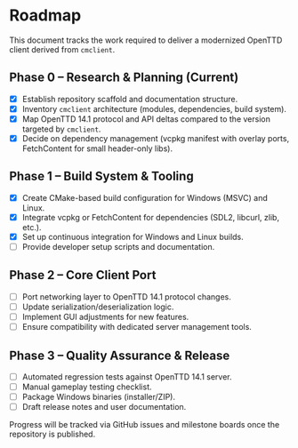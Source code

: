 # Roadmap

This document tracks the work required to deliver a modernized OpenTTD client derived from `cmclient`.

## Phase 0 – Research & Planning (Current)
- [x] Establish repository scaffold and documentation structure.
- [x] Inventory `cmclient` architecture (modules, dependencies, build system).
- [x] Map OpenTTD 14.1 protocol and API deltas compared to the version targeted by `cmclient`.
- [x] Decide on dependency management (vcpkg manifest with overlay ports, FetchContent for small header-only libs).

## Phase 1 – Build System & Tooling
- [x] Create CMake-based build configuration for Windows (MSVC) and Linux.
- [x] Integrate vcpkg or FetchContent for dependencies (SDL2, libcurl, zlib, etc.).
- [x] Set up continuous integration for Windows and Linux builds.
- [ ] Provide developer setup scripts and documentation.

## Phase 2 – Core Client Port
- [ ] Port networking layer to OpenTTD 14.1 protocol changes.
- [ ] Update serialization/deserialization logic.
- [ ] Implement GUI adjustments for new features.
- [ ] Ensure compatibility with dedicated server management tools.

## Phase 3 – Quality Assurance & Release
- [ ] Automated regression tests against OpenTTD 14.1 server.
- [ ] Manual gameplay testing checklist.
- [ ] Package Windows binaries (installer/ZIP).
- [ ] Draft release notes and user documentation.

Progress will be tracked via GitHub issues and milestone boards once the repository is published.
